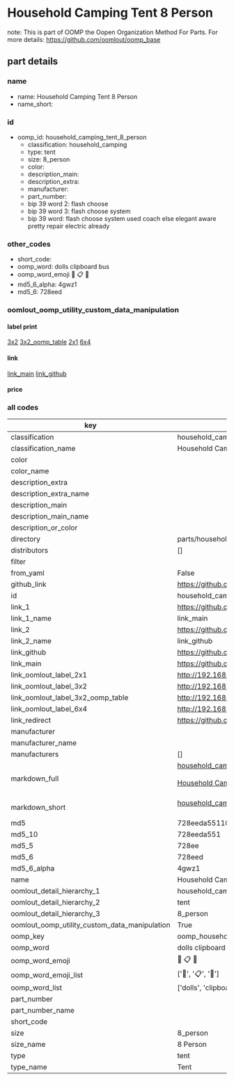 # Household Camping Tent 8 Person  

note: This is part of OOMP the Oopen Organization Method For Parts. For more details: https://github.com/oomlout/oomp_base

##  part details
  







### name
* name: Household Camping Tent 8 Person
* name_short: 
### id
* oomp_id: household_camping_tent_8_person
  * classification: household_camping
  * type: tent
  * size: 8_person
  * color: 
  * description_main: 
  * description_extra: 
  * manufacturer: 
  * part_number: 
  * bip 39 word 2: flash choose
  * bip 39 word 3: flash choose system
  * bip 39 word: flash choose system used coach else elegant aware pretty repair electric already

### other_codes
* short_code: 
* oomp_word: dolls clipboard bus
* oomp_word_emoji :dolls: :clipboard: :bus:
* md5_6_alpha: 4gwz1
* md5_6: 728eed






### oomlout_oomp_utility_custom_data_manipulation
#### label print
[3x2](http://192.168.1.245:1112/?label=oomp%204gwz1)
[3x2_oomp_table](http://192.168.1.108:1112/?label=oomp%204gwz1)
[2x1](http://192.168.1.242:1112/?label=oomp%204gwz1)
[6x4](http://192.168.1.55:1112/?label=oomp%204gwz1)    

#### link

[link_main](https://github.com/oomlout/oomlout_oomp_version_1_messy/tree/main/parts/household_camping_tent_8_person) [link_github](https://github.com/oomlout/oomlout_oomp_version_1_messy/tree/main/parts/household_camping_tent_8_person)                             

#### price







### all codes 
| key | value |  
| --- | --- |  
| classification | household_camping |  
| classification_name | Household Camping |  
| color |  |  
| color_name |  |  
| description_extra |  |  
| description_extra_name |  |  
| description_main |  |  
| description_main_name |  |  
| description_or_color |   |  
| directory | parts/household_camping_tent_8_person |  
| distributors | [] |  
| filter |  |  
| from_yaml | False |  
| github_link | https://github.com/oomlout/oomlout_oomp_part_src/tree/main/parts/household_camping_tent_8_person |  
| id | household_camping_tent_8_person |  
| link_1 | https://github.com/oomlout/oomlout_oomp_version_1_messy/tree/main/parts/household_camping_tent_8_person |  
| link_1_name | link_main |  
| link_2 | https://github.com/oomlout/oomlout_oomp_version_1_messy/tree/main/parts/household_camping_tent_8_person |  
| link_2_name | link_github |  
| link_github | https://github.com/oomlout/oomlout_oomp_version_1_messy/tree/main/parts/household_camping_tent_8_person |  
| link_main | https://github.com/oomlout/oomlout_oomp_version_1_messy/tree/main/parts/household_camping_tent_8_person |  
| link_oomlout_label_2x1 | http://192.168.1.242:1112/?label=oomp%204gwz1 |  
| link_oomlout_label_3x2 | http://192.168.1.245:1112/?label=oomp%204gwz1 |  
| link_oomlout_label_3x2_oomp_table | http://192.168.1.108:1112/?label=oomp%204gwz1 |  
| link_oomlout_label_6x4 | http://192.168.1.55:1112/?label=oomp%204gwz1 |  
| link_redirect | https://github.com/oomlout/oomlout_oomp_version_1_messy/tree/main/parts/household_camping_tent_8_person |  
| manufacturer |  |  
| manufacturer_name |  |  
| manufacturers | [] |  
| markdown_full | [household_camping_tent_8_person](none)<br>[](none)<br>[Household Camping Tent 8 Person](none)<br><br> |  
| markdown_short | [household_camping_tent_8_person](none)<br><br> |  
| md5 | 728eeda5511048f120965efdb98a12c3 |  
| md5_10 | 728eeda551 |  
| md5_5 | 728ee |  
| md5_6 | 728eed |  
| md5_6_alpha | 4gwz1 |  
| name | Household Camping Tent 8 Person |  
| oomlout_detail_hierarchy_1 | household_camping |  
| oomlout_detail_hierarchy_2 | tent |  
| oomlout_detail_hierarchy_3 | 8_person |  
| oomlout_oomp_utility_custom_data_manipulation | True |  
| oomp_key | oomp_household_camping_tent_8_person |  
| oomp_word | dolls clipboard bus |  
| oomp_word_emoji | :dolls: :clipboard: :bus: |  
| oomp_word_emoji_list | [':dolls:', ':clipboard:', ':bus:'] |  
| oomp_word_list | ['dolls', 'clipboard', 'bus'] |  
| part_number |  |  
| part_number_name |  |  
| short_code |  |  
| size | 8_person |  
| size_name | 8 Person |  
| type | tent |  
| type_name | Tent |  
